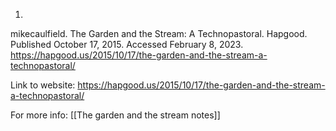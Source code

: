 
1.

mikecaulfield. The Garden and the Stream: A Technopastoral. Hapgood. Published October 17, 2015. Accessed February 8, 2023. https://hapgood.us/2015/10/17/the-garden-and-the-stream-a-technopastoral/


Link to website: https://hapgood.us/2015/10/17/the-garden-and-the-stream-a-technopastoral/

For more info: [[The garden and the stream notes]] 